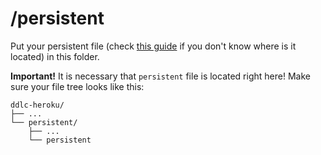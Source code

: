 # /persistent

Put your persistent file (check [this guide](https://github.com/Monika-After-Story/MonikaModDev/wiki/FAQ#i-want-to-back-up-my-persistent)
if you don't know where is it located) in this folder.

**Important!** It is necessary that `persistent` file is located right here! Make sure your file tree looks like this:
```
ddlc-heroku/
├── ...
└── persistent/
    ├── ...
    └── persistent
```
